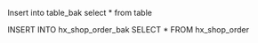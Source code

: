 





Insert into table_bak select * from table



INSERT INTO hx_shop_order_bak SELECT * FROM hx_shop_order